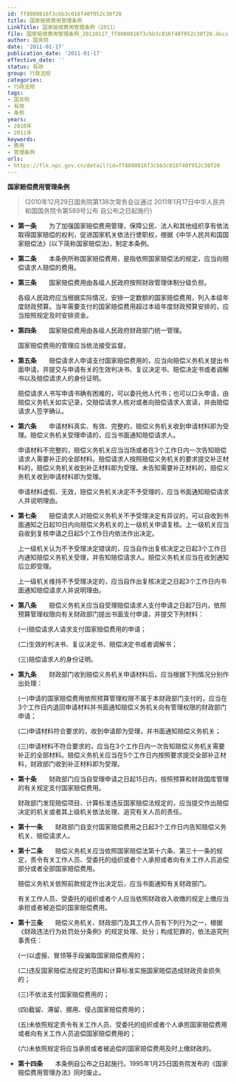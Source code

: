 ```yaml
---
id: ff8080816f3cbb3c016f40f952c30f20
title: 国家赔偿费用管理条例
LinkTitle: 国家赔偿费用管理条例（2011）
file: 国家赔偿费用管理条例_20110117_ff8080816f3cbb3c016f40f952c30f20.docx
author: 国务院
date: '2011-01-17'
publication_date: '2011-01-17'
effective_date: ''
status: 有效
group: 行政法规
categories:
- 行政法规
tags:
- 国务院
- 有效
- 条例
years:
- 2010年
- 2011年
keywords:
- 费用
- 管理条例
urls:
- https://flk.npc.gov.cn/detail?id=ff8080816f3cbb3c016f40f952c30f20
---
```


**国家赔偿费用管理条例**

> (2010年12月29日国务院第138次常务会议通过 2011年1月17日中华人民共和国国务院令第589号公布 自公布之日起施行)

- **第一条**　　为了加强国家赔偿费用管理，保障公民、法人和其他组织享有依法取得国家赔偿的权利，促进国家机关依法行使职权，根据《中华人民共和国国家赔偿法》(以下简称国家赔偿法)，制定本条例。

- **第二条**　　本条例所称国家赔偿费用，是指依照国家赔偿法的规定，应当向赔偿请求人赔偿的费用。

- **第三条**　　国家赔偿费用由各级人民政府按照财政管理体制分级负担。

  各级人民政府应当根据实际情况，安排一定数额的国家赔偿费用，列入本级年度财政预算。当年需要支付的国家赔偿费用超过本级年度财政预算安排的，应当按照规定及时安排资金。

- **第四条**　　国家赔偿费用由各级人民政府财政部门统一管理。

  国家赔偿费用的管理应当依法接受监督。

- **第五条**　　赔偿请求人申请支付国家赔偿费用的，应当向赔偿义务机关提出书面申请，并提交与申请有关的生效判决书、复议决定书、赔偿决定书或者调解书以及赔偿请求人的身份证明。

  赔偿请求人书写申请书确有困难的，可以委托他人代书；也可以口头申请，由赔偿义务机关如实记录，交赔偿请求人核对或者向赔偿请求人宣读，并由赔偿请求人签字确认。

- **第六条**　　申请材料真实、有效、完整的，赔偿义务机关收到申请材料即为受理。赔偿义务机关受理申请的，应当书面通知赔偿请求人。

  申请材料不完整的，赔偿义务机关应当当场或者在3个工作日内一次告知赔偿请求人需要补正的全部材料。赔偿请求人按照赔偿义务机关的要求提交补正材料的，赔偿义务机关收到补正材料即为受理。未告知需要补正材料的，赔偿义务机关收到申请材料即为受理。

  申请材料虚假、无效，赔偿义务机关决定不予受理的，应当书面通知赔偿请求人并说明理由。

- **第七条**　　赔偿请求人对赔偿义务机关不予受理决定有异议的，可以自收到书面通知之日起10日内向赔偿义务机关的上一级机关申请复核。上一级机关应当自收到复核申请之日起5个工作日内依法作出决定。

  上一级机关认为不予受理决定错误的，应当自作出复核决定之日起3个工作日内通知赔偿义务机关受理，并告知赔偿请求人。赔偿义务机关应当在收到通知后立即受理。

  上一级机关维持不予受理决定的，应当自作出复核决定之日起3个工作日内书面通知赔偿请求人并说明理由。

- **第八条**　　赔偿义务机关应当自受理赔偿请求人支付申请之日起7日内，依照预算管理权限向有关财政部门提出书面支付申请，并提交下列材料：

  (一)赔偿请求人请求支付国家赔偿费用的申请；

  (二)生效的判决书、复议决定书、赔偿决定书或者调解书；

  (三)赔偿请求人的身份证明。

- **第九条**　　财政部门收到赔偿义务机关申请材料后，应当根据下列情况分别作出处理：

  (一)申请的国家赔偿费用依照预算管理权限不属于本财政部门支付的，应当在3个工作日内退回申请材料并书面通知赔偿义务机关向有管理权限的财政部门申请；

  (二)申请材料符合要求的，收到申请即为受理，并书面通知赔偿义务机关；

  (三)申请材料不符合要求的，应当在3个工作日内一次告知赔偿义务机关需要补正的全部材料。赔偿义务机关应当在5个工作日内按照要求提交全部补正材料，财政部门收到补正材料即为受理。

- **第十条**　　财政部门应当自受理申请之日起15日内，按照预算和财政国库管理的有关规定支付国家赔偿费用。

  财政部门发现赔偿项目、计算标准违反国家赔偿法规定的，应当提交作出赔偿决定的机关或者其上级机关依法处理、追究有关人员的责任。

- **第十一条**　　财政部门自支付国家赔偿费用之日起3个工作日内告知赔偿义务机关、赔偿请求人。

- **第十二条**　　赔偿义务机关应当依照国家赔偿法第十六条、第三十一条的规定，责令有关工作人员、受委托的组织或者个人承担或者向有关工作人员追偿部分或者全部国家赔偿费用。

  赔偿义务机关依照前款规定作出决定后，应当书面通知有关财政部门。

  有关工作人员、受委托的组织或者个人应当依照财政收入收缴的规定上缴应当承担或者被追偿的国家赔偿费用。

- **第十三条**　　赔偿义务机关、财政部门及其工作人员有下列行为之一，根据《财政违法行为处罚处分条例》的规定处理、处分；构成犯罪的，依法追究刑事责任：

  (一)以虚报、冒领等手段骗取国家赔偿费用的；

  (二)违反国家赔偿法规定的范围和计算标准实施国家赔偿造成财政资金损失的；

  (三)不依法支付国家赔偿费用的；

  (四)截留、滞留、挪用、侵占国家赔偿费用的；

  (五)未依照规定责令有关工作人员、受委托的组织或者个人承担国家赔偿费用或者向有关工作人员追偿国家赔偿费用的；

  (六)未依照规定将应当承担或者被追偿的国家赔偿费用及时上缴财政的。

- **第十四条**　　本条例自公布之日起施行。1995年1月25日国务院发布的《国家赔偿费用管理办法》同时废止。
